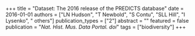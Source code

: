 +++
title = "Dataset: The 2016 release of the PREDICTS database"
date = 2016-01-01
authors = ["LN Hudson", "T Newbold", "S Contu", "SLL Hill", "I Lysenko", " others"]
publication_types = ["2"]
abstract = ""
featured = false
publication = "*Nat. Hist. Mus. Data Portal. doi*"
tags = ["biodiversity"]
+++

